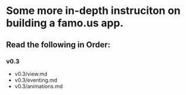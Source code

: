 # Some more in-depth instruciton on building a famo.us app.

## Read the following in Order:

### v0.3

- v0.3/view.md
- v0.3/eventing.md
- v0.3/animations.md

